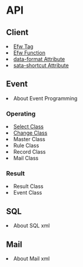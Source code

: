 <H1>API</H1>

<h2>Client</h2>
<li><a href="api_efw_tag.md">Efw Tag</a></li>
<li><a href="api_efw_function.md">Efw Function</a></li>
<li><a href="api_data_format.md">data-format Attribute</a></li>
<li><a href="api_data_shortcut.md">sata-shortcut Attribute</a></li>

<h2>Event</h2>
<li>About Event Programming</li>
<h3>Operating</h3>
<li><a href="api_select.md">Select Class</a></li>
<li><a href="api_change.md">Change Class</a></li>
<li>Master Class</li>
<li>Rule Class</li>
<li>Record Class</li>
<li>Mail Class</li>

<h3>Result</h3>
<li>Result Class</li>
<li>Event Class</li>

<h2>SQL</h2>
<li>About SQL xml</li>
<h2>Mail</h2>
<li>About Mail xml</li>